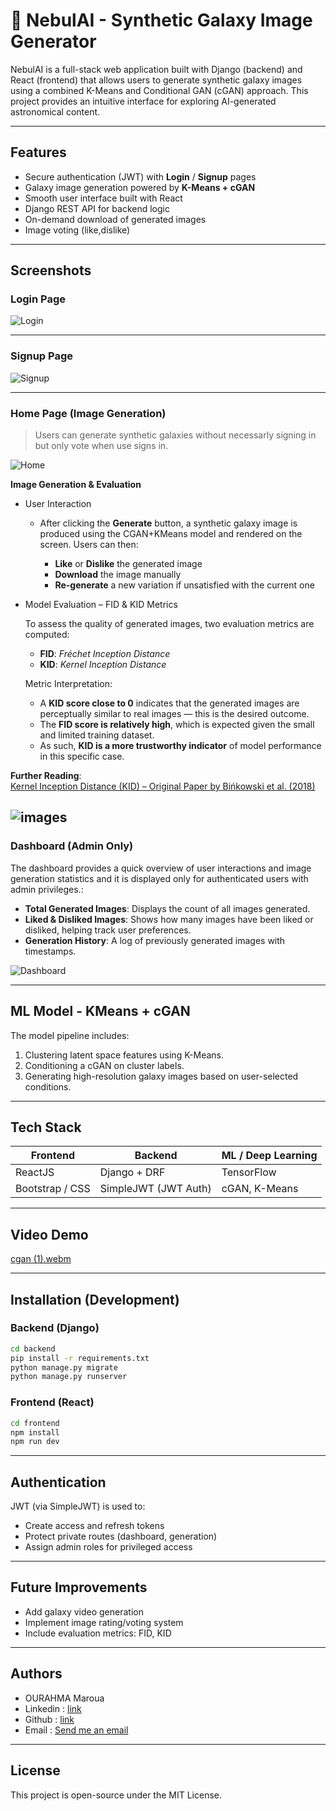 ﻿# 🌌 NebulAI - Synthetic Galaxy Image Generator

NebulAI is a full-stack web application built with Django (backend) and React (frontend) that allows users to generate synthetic galaxy images using a combined K-Means and Conditional GAN (cGAN) approach. This project provides an intuitive interface for exploring AI-generated astronomical content.

---

##  Features

* Secure authentication (JWT) with **Login** / **Signup** pages
* Galaxy image generation powered by **K-Means + cGAN**
* Smooth user interface built with React
* Django REST API for backend logic
* On-demand download of generated images
* Image voting (like,dislike)

---

## Screenshots

### Login Page

![Login](screenshots/login.jpeg)

---

### Signup Page

![Signup](screenshots/signup.jpeg)

---

### Home Page (Image Generation)

> Users can generate synthetic galaxies without necessarly signing in but only vote when use signs in.

![Home](screenshots/acceuil.jpeg)

**Image Generation & Evaluation**

- User Interaction

    - After clicking the **Generate** button, a synthetic galaxy image is produced using the CGAN+KMeans model and rendered on the screen. Users can then:

        - **Like** or **Dislike** the generated image
        - **Download** the image manually
        - **Re-generate** a new variation if unsatisfied with the current one

- Model Evaluation – FID & KID Metrics

    To assess the quality of generated images, two evaluation metrics are computed:

    - **FID**: *Fréchet Inception Distance*  
    - **KID**: *Kernel Inception Distance*

    Metric Interpretation:

    - A **KID score close to 0** indicates that the generated images are perceptually similar to real images — this is the desired outcome.
    - The **FID score is relatively high**, which is expected given the small and limited training dataset.
    - As such, **KID is a more trustworthy indicator** of model performance in this specific case.

**Further Reading**:  
[Kernel Inception Distance (KID) – Original Paper by Bińkowski et al. (2018)](https://arxiv.org/abs/1801.01401)

![images](screenshots/image_genere.jpeg)
---

### Dashboard (Admin Only)

The dashboard provides a quick overview of user interactions and image generation statistics and it is displayed only for authenticated users with admin privileges.:

* **Total Generated Images**: Displays the count of all images generated.
* **Liked & Disliked Images**: Shows how many images have been liked or disliked, helping track user preferences.
* **Generation History**: A log of previously generated images with timestamps. 


![Dashboard](screenshots/dashboard.jpeg)


---

## ML Model - KMeans + cGAN

The model pipeline includes:

1. Clustering latent space features using K-Means.
2. Conditioning a cGAN on cluster labels.
3. Generating high-resolution galaxy images based on user-selected conditions.

---

## Tech Stack

| Frontend        | Backend              | ML / Deep Learning   |
| --------------- | -------------------- | -------------------- |
| ReactJS         | Django + DRF         | TensorFlow |
| Bootstrap / CSS | SimpleJWT (JWT Auth) | cGAN, K-Means        |

---
## Video Demo


[cgan (1).webm](https://github.com/user-attachments/assets/eac40c76-03df-4a91-a601-cc41e12d6b88)

---

##  Installation (Development)

### Backend (Django)

```bash
cd backend
pip install -r requirements.txt
python manage.py migrate
python manage.py runserver
```

### Frontend (React)

```bash
cd frontend
npm install
npm run dev
```

---

## Authentication

JWT (via SimpleJWT) is used to:

* Create access and refresh tokens
* Protect private routes (dashboard, generation)
* Assign admin roles for privileged access

---


## Future Improvements

* Add galaxy video generation
* Implement image rating/voting system
* Include evaluation metrics: FID, KID

---

## Authors

* OURAHMA Maroua
* Linkedin : [link](https://www.linkedin.com/in/maroua-ourahma/)
* Github : [link](https://github.com/ourahma)
* Email : [Send me an email](mailto:marouaourahma@gmail.com)

---

## License

This project is open-source under the MIT License.
